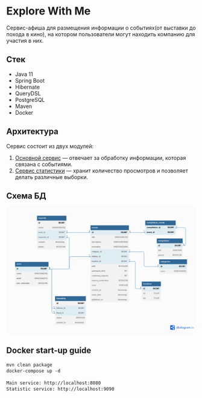 # Explore With Me
Сервис-афиша для размещения информации о событиях(от выставки до похода в кино), на котором пользователи могут находить компанию для участия в них.
## Стек
* Java 11
* Spring Boot
* Hibernate
* QueryDSL
* PostgreSQL
* Maven
* Docker

## Архитектура
Сервис состоит из двух модулей:
1. [Основной сервис](ewm-service/ReadMe.md) — отвечает за обработку информации, которая связана с событиями.
2. [Сервис статистики](ewm-stats-server/ReadMe.md) — хранит количество просмотров и позволяет делать различные выборки.

## Схема БД
![](ewm-service/doc/DB.png)

## Docker start-up guide
    mvn clean package
    docker-compose up -d

    Main service: http://localhost:8080
    Statistic service: http://localhost:9090